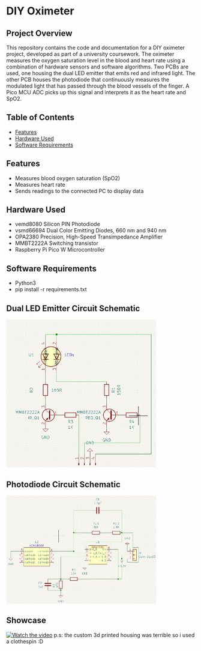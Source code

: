# DIY Oximeter

## Project Overview
This repository contains the code and documentation for a DIY oximeter project, developed as part of a university coursework. The oximeter measures the oxygen saturation level in the blood and heart rate using a combination of hardware sensors and software algorithms.
Two PCBs are used, one housing the dual LED emitter that emits red and infrared light. The other PCB houses the photodiode that continuously measures the modulated light that has passed through the blood vessels of the finger. A Pico MCU ADC picks up this signal and interprets it as the heart rate and SpO2.

## Table of Contents
- [Features](#features)
- [Hardware Used](#hardware-requirements)
- [Software Requirements](#software-requirements)

## Features
- Measures blood oxygen saturation (SpO2)
- Measures heart rate
- Sends readings to the connected PC to display data

## Hardware Used
- vemd8080 Silicon PIN Photodiode
- vsmd66694 Dual Color Emitting Diodes, 660 nm and 940 nm
- OPA2380 Precision, High-Speed Transimpedance Amplifier
- MMBT2222A Switching transistor
- Raspberry Pi Pico W Microcontroller

## Software Requirements
- Python3
- pip install -r requirements.txt

## Dual LED Emitter Circuit Schematic
<img src="resources\images\dual_led_emitter_sch.jpg" width="400" >


## Photodiode Circuit Schematic
<img src="resources\images\photodiode_sch.jpg" width="400" >

## Showcase
[![Watch the video](https://img.youtube.com/vi/VIDEO_ID/maxresdefault.jpg)](resources/videos/demo.mp4)
p.s: the custom 3d printed housing was terrible so i used a clothespin :D
